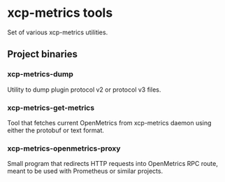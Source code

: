 # xcp-metrics tools

Set of various xcp-metrics utilities.

## Project binaries

### xcp-metrics-dump

Utility to dump plugin protocol v2 or protocol v3 files.

### xcp-metrics-get-metrics

Tool that fetches current OpenMetrics from xcp-metrics daemon using either the protobuf or text format.

### xcp-metrics-openmetrics-proxy

Small program that redirects HTTP requests into OpenMetrics RPC route, meant to be used with Prometheus or similar projects.